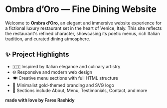 # Ombra d’Oro — Fine Dining Website

Welcome to **Ombra d’Oro**, an elegant and immersive website experience for a fictional luxury restaurant set in the heart of Venice, Italy. This site reflects the restaurant's refined character, showcasing its poetic menus, rich Italian tradition, and curated dining atmosphere.

## ✨ Project Highlights

- 🇮🇹 Inspired by Italian elegance and culinary artistry
- 🌐 Responsive and modern web design
- 🍽 Creative menu sections with full HTML structure
- 🎨 Minimalist gold-themed branding and SVG logo
- 🧾 Sections include About, Menu, Testimonials, Contact, and more

**made with love by Fares Rashidy**
